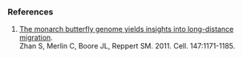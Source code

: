 ### References

1.  [The monarch butterfly genome yields insights into long-distance
    migration](http://europepmc.org/abstract/MED/22118469).\
    Zhan S, Merlin C, Boore JL, Reppert SM. 2011. Cell. 147:1171-1185.

